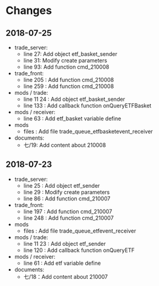 # Changes
## 2018-07-25
* trade_server:
    * line 27: Add object etf_basket_sender
    * line 31: Modify create parameters
    * line 93: Add function cmd_210008
* trade_front:
    * line 205 : Add function cmd_210008
    * line 259 : Add function cmd_210008
* mods / trade:
    * line 11 24 : Add object etf_basket_sender
    * line 133 : Add callback function onQueryETFBasket
* mods / receiver:
    * line 63 : Add etf_basket variable define
* mods
    * files : Add file trade_queue_etfbasketevent_receiver
* documents:
    * 七/19: Add content about 210008
## 2018-07-23
* trade_server:
    * line 25 : Add object etf_sender
    * line 29 : Modify create parameters 
    * line 86 : Add function cmd_210007 
* trade_front:
    * line 197 : Add function cmd_210007
    * line 248 : Add function cmd_210007
* mods 
    * files : Add file trade_queue_etfevent_receiver
* mods / trade:
    * line 11 23 : Add object etf_sender
    * line 120 : Add callback function onQueryETF
* mods / receiver:
    * line 61 : Add etf variable define
* documents:
    * 七/18：Add content about 210007 

